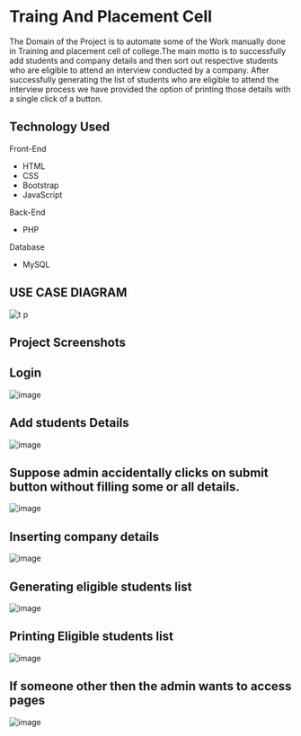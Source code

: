 # Traing And Placement Cell
The Domain of the Project is to automate some of the 
Work manually done in Training and placement cell of 
college.The main motto is to successfully add students
and company details and then sort out respective students 
who are eligible to attend an interview conducted by a 
company.
After successfully generating the list of students who are 
eligible to attend the interview process we have provided 
the option of printing those details with a single click of a 
button.
## Technology Used
Front-End
- HTML
- CSS
- Bootstrap
- JavaScript

Back-End
- PHP

Database
- MySQL
## USE CASE DIAGRAM
![t p](https://user-images.githubusercontent.com/53612882/170893070-52515fcf-3e34-4ce9-b32e-0fbd0526996a.png)
## Project Screenshots
## Login
![image](https://user-images.githubusercontent.com/53612882/170893186-10723097-06be-4dc7-b6b6-e987230db748.png)
## Add students Details
![image](https://user-images.githubusercontent.com/53612882/170893236-7fee2ae6-4011-4a67-8f05-0a480d0f7595.png)

## Suppose admin accidentally clicks on submit button without filling some or all details.
![image](https://user-images.githubusercontent.com/53612882/170893278-107185ed-db3f-46b3-a583-84f8032f722c.png)
## Inserting company details
![image](https://user-images.githubusercontent.com/53612882/170893309-44e763bd-e649-4ecf-bb3c-e12c60ebd13e.png)
## Generating eligible students list
![image](https://user-images.githubusercontent.com/53612882/170893343-d52cc15d-be49-44d2-8a5b-3c4d75f73ac5.png)
## Printing Eligible students list
![image](https://user-images.githubusercontent.com/53612882/170893357-3147f9a8-af78-47d5-9da7-8d17fef713cc.png)
## If someone other then the admin wants to access pages
![image](https://user-images.githubusercontent.com/53612882/170893378-ccc83ac0-c300-4822-bf9c-df7cfac23f6d.png)

